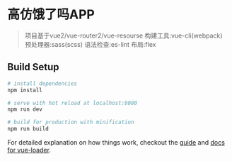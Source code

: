 # 高仿饿了吗APP

> 项目基于vue2/vue-router2/vue-resourse
> 构建工具:vue-cli(webpack)
> 预处理器:sass(scss)
> 语法检查:es-lint
> 布局:flex

## Build Setup

``` bash
# install dependencies
npm install

# serve with hot reload at localhost:8080
npm run dev

# build for production with minification
npm run build
```

For detailed explanation on how things work, checkout the [guide](http://vuejs-templates.github.io/webpack/) and [docs for vue-loader](http://vuejs.github.io/vue-loader).
